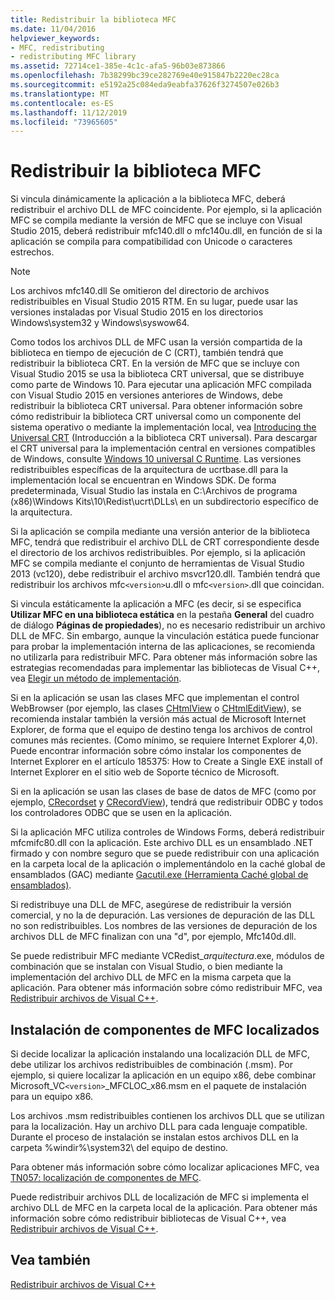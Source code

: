 ```yaml
---
title: Redistribuir la biblioteca MFC
ms.date: 11/04/2016
helpviewer_keywords:
- MFC, redistributing
- redistributing MFC library
ms.assetid: 72714ce1-385e-4c1c-afa5-96b03e873866
ms.openlocfilehash: 7b38299bc39ce282769e40e915847b2220ec28ca
ms.sourcegitcommit: e5192a25c084eda9eabfa37626f3274507e026b3
ms.translationtype: MT
ms.contentlocale: es-ES
ms.lasthandoff: 11/12/2019
ms.locfileid: "73965605"
---
```

# <a name="redistributing-the-mfc-library"></a>Redistribuir la biblioteca MFC

Si vincula dinámicamente la aplicación a la biblioteca MFC, deberá redistribuir el archivo DLL de MFC coincidente. Por ejemplo, si la aplicación MFC se compila mediante la versión de MFC que se incluye con Visual Studio 2015, deberá redistribuir mfc140.dll o mfc140u.dll, en función de si la aplicación se compila para compatibilidad con Unicode o caracteres estrechos.

> [!NOTE]
>  Los archivos mfc140.dll Se omitieron del directorio de archivos redistribuibles en Visual Studio 2015 RTM. En su lugar, puede usar las versiones instaladas por Visual Studio 2015 en los directorios Windows\system32 y Windows\syswow64.

Como todos los archivos DLL de MFC usan la versión compartida de la biblioteca en tiempo de ejecución de C (CRT), también tendrá que redistribuir la biblioteca CRT. En la versión de MFC que se incluye con Visual Studio 2015 se usa la biblioteca CRT universal, que se distribuye como parte de Windows 10. Para ejecutar una aplicación MFC compilada con Visual Studio 2015 en versiones anteriores de Windows, debe redistribuir la biblioteca CRT universal. Para obtener información sobre cómo redistribuir la biblioteca CRT universal como un componente del sistema operativo o mediante la implementación local, vea [Introducing the Universal CRT](https://devblogs.microsoft.com/cppblog/introducing-the-universal-crt/) (Introducción a la biblioteca CRT universal). Para descargar el CRT universal para la implementación central en versiones compatibles de Windows, consulte [Windows 10 universal C Runtime](https://www.microsoft.com/download/details.aspx?id=48234). Las versiones redistribuibles específicas de la arquitectura de ucrtbase.dll para la implementación local se encuentran en Windows SDK. De forma predeterminada, Visual Studio las instala en C:\Archivos de programa (x86)\Windows Kits\10\Redist\ucrt\DLLs\ en un subdirectorio específico de la arquitectura.

Si la aplicación se compila mediante una versión anterior de la biblioteca MFC, tendrá que redistribuir el archivo DLL de CRT correspondiente desde el directorio de los archivos redistribuibles. Por ejemplo, si la aplicación MFC se compila mediante el conjunto de herramientas de Visual Studio 2013 (vc120), debe redistribuir el archivo msvcr120.dll. También tendrá que redistribuir los archivos mfc`<version>`u.dll o mfc`<version>`.dll que coincidan.

Si vincula estáticamente la aplicación a MFC (es decir, si se especifica **Utilizar MFC en una biblioteca estática** en la pestaña **General** del cuadro de diálogo **Páginas de propiedades**), no es necesario redistribuir un archivo DLL de MFC. Sin embargo, aunque la vinculación estática puede funcionar para probar la implementación interna de las aplicaciones, se recomienda no utilizarla para redistribuir MFC. Para obtener más información sobre las estrategias recomendadas para implementar las bibliotecas de Visual C++, vea [Elegir un método de implementación](choosing-a-deployment-method.md).

Si en la aplicación se usan las clases MFC que implementan el control WebBrowser (por ejemplo, las clases [CHtmlView](../mfc/reference/chtmlview-class.md) o [CHtmlEditView](../mfc/reference/chtmleditview-class.md)), se recomienda instalar también la versión más actual de Microsoft Internet Explorer, de forma que el equipo de destino tenga los archivos de control comunes más recientes. (Como mínimo, se requiere Internet Explorer 4,0). Puede encontrar información sobre cómo instalar los componentes de Internet Explorer en el artículo 185375: How to Create a Single EXE install of Internet Explorer en el sitio web de Soporte técnico de Microsoft.

Si en la aplicación se usan las clases de base de datos de MFC (como por ejemplo, [CRecordset](../mfc/reference/crecordset-class.md) y [CRecordView](../mfc/reference/crecordview-class.md)), tendrá que redistribuir ODBC y todos los controladores ODBC que se usen en la aplicación.

Si la aplicación MFC utiliza controles de Windows Forms, deberá redistribuir mfcmifc80.dll con la aplicación. Este archivo DLL es un ensamblado .NET firmado y con nombre seguro que se puede redistribuir con una aplicación en la carpeta local de la aplicación o implementándolo en la caché global de ensamblados (GAC) mediante [Gacutil.exe (Herramienta Caché global de ensamblados)](/dotnet/framework/tools/gacutil-exe-gac-tool).

Si redistribuye una DLL de MFC, asegúrese de redistribuir la versión comercial, y no la de depuración. Las versiones de depuración de las DLL no son redistribuibles. Los nombres de las versiones de depuración de los archivos DLL de MFC finalizan con una "d", por ejemplo, Mfc140d.dll.

Se puede redistribuir MFC mediante VCRedist_*arquitectura*.exe, módulos de combinación que se instalan con Visual Studio, o bien mediante la implementación del archivo DLL de MFC en la misma carpeta que la aplicación. Para obtener más información sobre cómo redistribuir MFC, vea [Redistribuir archivos de Visual C++](redistributing-visual-cpp-files.md).

## <a name="installation-of-localized-mfc-components"></a>Instalación de componentes de MFC localizados

Si decide localizar la aplicación instalando una localización DLL de MFC, debe utilizar los archivos redistribuibles de combinación (.msm). Por ejemplo, si quiere localizar la aplicación en un equipo x86, debe combinar Microsoft_VC`<version>`_MFCLOC_x86.msm en el paquete de instalación para un equipo x86.

Los archivos .msm redistribuibles contienen los archivos DLL que se utilizan para la localización. Hay un archivo DLL para cada lenguaje compatible. Durante el proceso de instalación se instalan estos archivos DLL en la carpeta %windir%\system32\ del equipo de destino.

Para obtener más información sobre cómo localizar aplicaciones MFC, vea [TN057: localización de componentes de MFC](../mfc/tn057-localization-of-mfc-components.md).

Puede redistribuir archivos DLL de localización de MFC si implementa el archivo DLL de MFC en la carpeta local de la aplicación. Para obtener más información sobre cómo redistribuir bibliotecas de Visual C++, vea [Redistribuir archivos de Visual C++](redistributing-visual-cpp-files.md).

## <a name="see-also"></a>Vea también

[Redistribuir archivos de Visual C++](redistributing-visual-cpp-files.md)
